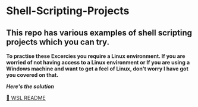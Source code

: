 # Shell-Scripting-Projects
## This repo has various examples of shell scripting projects which you can try.

**To practise these Excercies you require a Linux environment. If you are worried of not having access to a Linux environment or If you are using a Windows machine and want to get a feel of Linux, don't worry I have got you covered on that.**

**_Here's the solution_**

[📂 WSL README](WSL/README.md)

